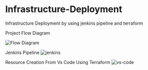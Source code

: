 # Infrastructure-Deployment
Infrastructure Deployment by using jenkins pipeline and terraform

Project Flow Diagram

![Flow Diagram](https://github.com/samleti-balaji/Infrastructure-Deployment/assets/117742347/52ccbe70-e848-411d-9e72-90be7f69b587)

Jenkins Pipeline
![jenkins](https://github.com/samleti-balaji/Infrastructure-Deployment/assets/117742347/d5999827-a5a4-444d-9990-c5e71a7eb928)

Resource Creation From Vs Code Using Terraform
![vs-code](https://github.com/samleti-balaji/Infrastructure-Deployment/assets/117742347/6816d9e3-2436-4515-a7f9-30b036b2df50)
